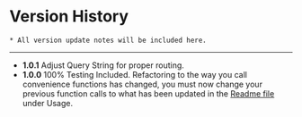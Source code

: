 Version History
====
    * All version update notes will be included here.
----

* **1.0.1** Adjust Query String for proper routing.
* **1.0.0** 100% Testing Included. Refactoring to the way you call convenience functions has changed, you must now change
        your previous function calls to what has been updated in the [Readme file](https://github.com/JMolinaro/usabilla_api/blob/master/README.md) under Usage.
